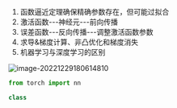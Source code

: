 1. 函数逼近定理确保精确参数存在，但可能过拟合
2. 激活函数---神经元---前向传播
3. 误差函数---反向传播---调整激活函数参数
4. 求导&梯度计算、非凸优化和梯度消失
5. 机器学习与深度学习的区别

![image-20221229180614810](C:/Users/c1826/AppData/Roaming/Typora/typora-user-images/image-20221229180614810.png)

```python
from torch import nn

class
```

